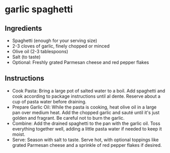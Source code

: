 # garlic spaghetti

## Ingredients

- Spaghetti (enough for your serving size)
- 2-3 cloves of garlic, finely chopped or minced
- Olive oil (2-3 tablespoons)
- Salt (to taste)
- Optional: Freshly grated Parmesan cheese and red pepper flakes


## Instructions

- Cook Pasta: Bring a large pot of salted water to a boil. Add spaghetti and cook according to package instructions until al dente. Reserve about a cup of pasta water before draining.
- Prepare Garlic Oil: While the pasta is cooking, heat olive oil in a large pan over medium heat. Add the chopped garlic and sauté until it's just golden and fragrant. Be careful not to burn the garlic.
- Combine: Add the drained spaghetti to the pan with the garlic oil. Toss everything together well, adding a little pasta water if needed to keep it moist.
- Serve: Season with salt to taste. Serve hot, with optional toppings like grated Parmesan cheese and a sprinkle of red pepper flakes if desired.
